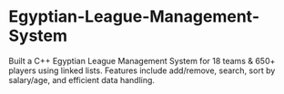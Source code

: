 # Egyptian-League-Management-System
Built a C++ Egyptian League Management System for 18 teams &amp; 650+ players using linked lists. Features include add/remove, search, sort by salary/age, and efficient data handling.
